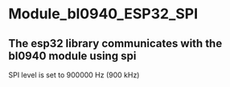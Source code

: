 # Module_bl0940_ESP32_SPI
## The esp32 library communicates with the bl0940 module using spi
  SPI level is set to 900000 Hz (900 kHz)
